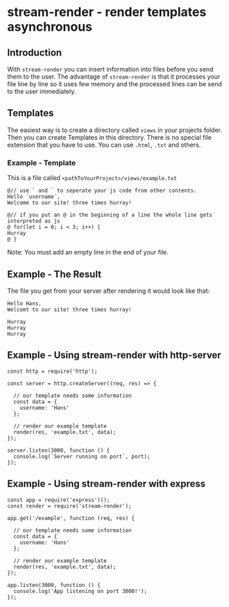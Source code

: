 # stream-render - render templates asynchronous
## Introduction
With `stream-render` you can insert information into files before you send them to the user.
The advantage of `stream-render` is that it processes your file line by line so it uses few memory and the processed lines can be send to the user immediately.
## Templates
The easiest way is to create a directory called `views` in your projects folder.
Then you can create Templates in this directory.
There is no special file extension that you have to use. You can use `.html`, `.txt` and others.
### Example - Template
This is a file called `<pathToYourProject>/views/example.txt`
```
@// use ` and ` to seperate your js code from other contents.
Hello `username´,
Welcome to our site! three times hurray!

@// if you put an @ in the beginning of a line the whole line gets interpreted as js
@ for(let i = 0; i < 3; i++) {
Hurray
@ }

```
Note: You must add an empty line in the end of your file.
## Example - The Result
The file you get from your server after rendering it would look like that:
```
Hello Hans,
Welcomt to our site! three times hurray!

Hurray
Hurray
Hurray
```
## Example - Using stream-render with http-server
```
const http = require('http');

const server = http.createServer((req, res) => {
  
  // our template needs some information
  const data = {
    username: 'Hans'
  };
  
  // render our example template
  render(res, 'example.txt', data);
});

server.listen(3000, function () {
  console.log(`Server running on port`, port);
});
```
## Example - Using stream-render with express
```
const app = require('express')();
const render = require('stream-render');

app.get('/example', function (req, res) {
  
  // our template needs some information
  const data = {
    username: 'Hans'
  };
  
  // render our example template
  render(res, 'example.txt', data);
});

app.listen(3000, function () {
  console.log('App listening on port 3000!');
});
```
